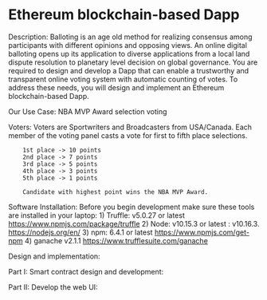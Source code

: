 # Ethereum blockchain-based Dapp


Description: Balloting is an age old method for realizing consensus among participants with different opinions and opposing views. An online digital balloting opens up its application to diverse applications from a local land dispute resolution to planetary level decision on global governance. You are required to design and develop a Dapp that can enable a trustworthy and transparent online voting system with automatic counting of votes. To address these needs, you will design and implement an Ethereum blockchain-based Dapp.

Our Use Case: NBA MVP Award selection voting

Voters: Voters are Sportwriters and Broadcasters from USA/Canada. Each member of the voting panel casts a vote for first to           fifth place selections.

        1st place -> 10 points
        2nd place -> 7 points
        3rd place -> 5 points
        4th place -> 3 points
        5th place -> 1 points
        
        Candidate with highest point wins the NBA MVP Award.


Software Installation: Before you begin development make sure these tools are installed in your
                       laptop: 
                                1) Truffle: v5.0.27 or latest
                                https://www.npmjs.com/package/truffle
                                2) Node: v10.15.3 or latest : v10.16.3.
                                https://nodejs.org/en/
                                3) npm: 6.4.1 or latest
                                https://www.npmjs.com/get-npm
                                4) ganache v2.1.1
                                https://www.trufflesuite.com/ganache



Design and implementation: 




Part I: Smart contract design and development: 




Part II: Develop the web UI: 
